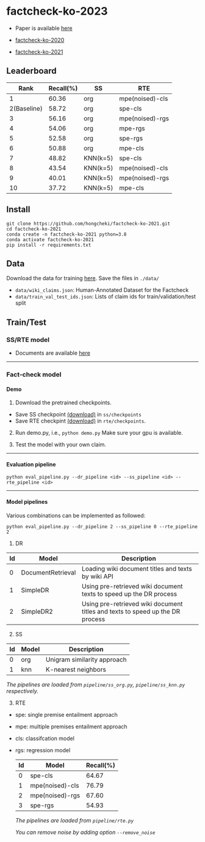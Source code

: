 # factcheck-ko-2023
- Paper is available [here](https://www.notion.so/Fact-check-automation-b40c30af59a9412caff8da59e4e12921)

- [factcheck-ko-2020](https://github.com/ozmig77/factcheck-ko-2020)
- [factcheck-ko-2021](https://github.com/hongcheki/factcheck-ko-2021)

## Leaderboard

|Rank|Recall(%)|SS|RTE|
|---|---|---|---|
|1|60.36|org|mpe(noised)-cls|
|2(Baseline)|58.72|org|spe-cls|
|3|56.16|org|mpe(noised)-rgs|
|4|54.06|org|mpe-rgs|
|5|52.58|org|spe-rgs|
|6|50.88|org|mpe-cls|
|7|48.82|KNN(k=5)|spe-cls|
|8|43.54|KNN(k=5)|mpe(noised)-cls|
|9|40.01|KNN(k=5)|mpe(noised)-rgs|
|10|37.72|KNN(k=5)|mpe-cls|

## Install
```
git clone https://github.com/hongcheki/factcheck-ko-2021.git
cd factcheck-ko-2021
conda create -n factcheck-ko-2021 python=3.8
conda activate factcheck-ko-2021
pip install -r requirements.txt
```

## Data

Download the data for training [here](https://drive.google.com/drive/folders/1cYJejZ6gxT7TARy7BtWN77384VgYmjoE?usp=sharing). Save the files in `./data/`
- `data/wiki_claims.json`: Human-Annotated Dataset for the Factcheck
- `data/train_val_test_ids.json`: Lists of claim ids for train/validation/test split

## Train/Test
### SS/RTE model
- Documents are available [here](https://github.com/hongcheki/factcheck-ko-2021)

---
### Fact-check model

#### Demo
1. Download the pretrained checkpoints.
- Save SS checkpoint [(download)](https://drive.google.com/file/d/1-XuWTl2PKtfrCJMwxwlhq91O9xr86VVp/view?usp=sharing) in `ss/checkpoints`
- Save RTE checkpint [(download)](https://drive.google.com/file/d/14InhVylKC05i2POo6gGBNXjb9EDp2Nlk/view?usp=sharing) in `rte/checkpoints`.

2. Run demo.py, i.e., `python demo.py` Make sure your gpu is available.

3. Test the model with your own claim.

---
#### Evaluation pipeline
```
python eval_pipeline.py --dr_pipeline <id> --ss_pipeline <id> --rte_pipeline <id>
```

---
#### Model pipelines
Various combinations can be implemented as followed:

```
python eval_pipeline.py --dr_pipeline 2 --ss_pipeline 0 --rte_pipeline 2
```

1. DR

  |Id|Model|Description|
  |---|---|---|
  |0|DocumentRetrieval|Loading wiki document titles and texts by wiki API|
  |1|SimpleDR|Using pre-retrieved wiki document texts to speed up the DR process|
  |2|SimpleDR2|Using pre-retrieved wiki document titles and texts to speed up the DR process|


2. SS

  |Id|Model|Description|
  |---|---|---|
  |0|org|Unigram similarity approach|
  |1|knn|K-nearest neighbors|

  *The pipelines are loaded from `pipeline/ss_org.py`, `pipeline/ss_knn.py` respectively.*


3. RTE
- spe: single premise entailment approach
- mpe: multiple premises entailment approach
- cls: classifcation model
- rgs: regression model

  |Id|Model|Recall(%)|
  |---|---|---|
  |0|spe-cls|64.67|
  |1|mpe(noised)-cls|76.79|
  |2|mpe(noised)-rgs|67.60|
  |3|spe-rgs|54.93|

  *The pipelines are loaded from `pipeline/rte.py`*
  
  *You can remove noise by adding option `--remove_noise`*